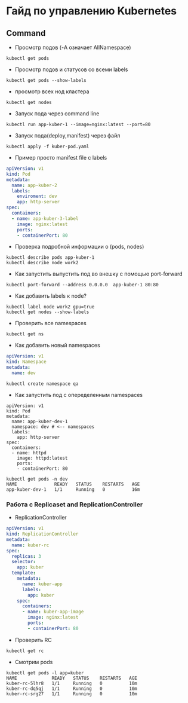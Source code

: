 # Гайд по управлению Kubernetes

## Command 
- Просмотр подов (-A означает AllNamespace)
```
kubectl get pods
```
- Просмотр подов и статусов со всеми labels
```
kubectl get pods --show-labels
```

- просмотр всех нод кластера
```
kubectl get nodes
```
- Запуск пода через command line
```
kubectl run app-kuber-1 --image=nginx:latest --port=80
```
- Запуск пода(deploy,manifest) через файл
```
kubectl apply -f kuber-pod.yaml
```
- Пример просто manifest file c labels
```yaml
apiVersion: v1
kind: Pod
metadata:
  name: app-kuber-2
  labels:
    enviroment: dev
    app: http-server
spec:
  containers:
  - name: app-kuber-3-label
    image: nginx:latest
    ports:
    - containerPort: 80
```
- Проверка подробной информации о (pods, nodes)
```
kubectl describe pods app-kuber-1
kubectl describe node work2
```
- Как запустить выпустить под во внешку с помощью port-forward
```
kubectl port-forward --address 0.0.0.0  app-kuber-1 80:80
```
- Как добавить labels к node?
```
kubectl label node work2 gpu=true
kubectl get nodes --show-labels
```
- Проверить все namespaces
```
kubectl get ns
```
- Как добавить новый namespaces
```yaml
apiVersion: v1
kind: Namespace
metadata:
  name: dev
```
```
kubectl create namespace qa
```
- Как запустить под с опеределенным namespaces
```
apiVersion: v1
kind: Pod
metadata:
  name: app-kuber-dev-1
  namespace: dev # <-- namespaces
  labels:
    app: http-server
spec:
  containers:
  - name: httpd
    image: httpd:latest
    ports:
    - containerPort: 80
```
```
kubectl get pods -n dev
NAME              READY   STATUS    RESTARTS   AGE
app-kuber-dev-1   1/1     Running   0          16m
```

### Работа с Replicaset and ReplicationController

- ReplicationController
```yaml
apiVersion: v1
kind: ReplicationController
metadata:
  name: kuber-rc
spec:
  replicas: 3
  selector:
    app: kuber
  template:
    metadata:
      name: kuber-app
      labels:
        app: kuber
    spec:
      containers:
      - name: kuber-app-image
        image: nginx:latest
        ports:
        - containerPort: 80
```
- Проверить RC
```
kubectl get rc
```
- Смотрим pods
```
kubectl get pods -l app=kuber
NAME             READY   STATUS    RESTARTS   AGE
kuber-rc-5lhr8   1/1     Running   0          10m
kuber-rc-dq5qj   1/1     Running   0          10m
kuber-rc-srg27   1/1     Running   0          10m
```